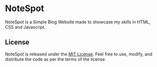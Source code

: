 # NoteSpot

NoteSpot is a Simple Blog Website made to showcase my skills in HTML, CSS and Javascript.

## License

NoteSpot is released under the [MIT License](https://opensource.org/licenses/MIT). Feel free to use, modify, and distribute the code as per the terms of the license.
